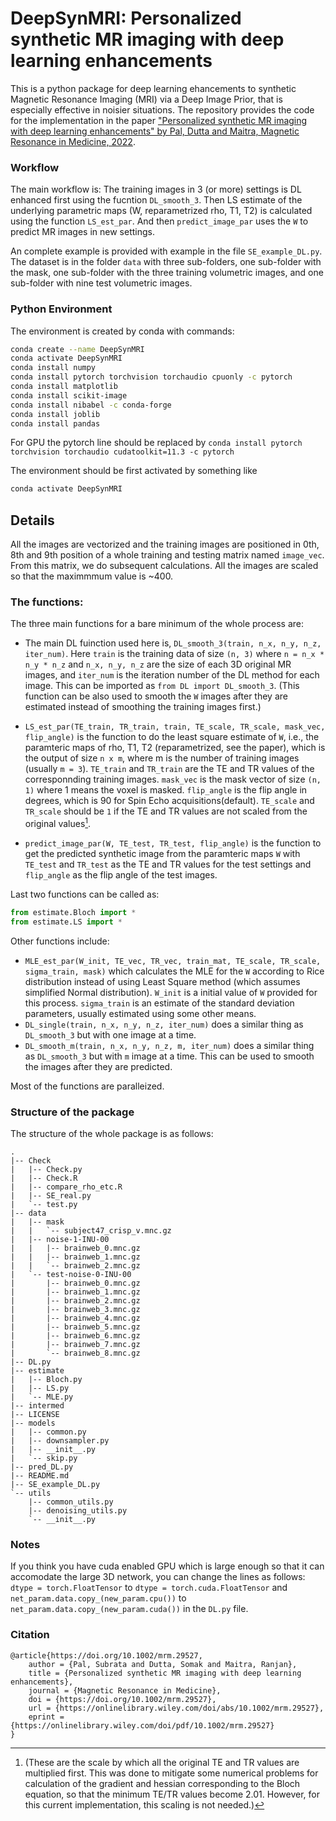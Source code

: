 # DeepSynMRI: Personalized synthetic MR imaging with deep learning enhancements

This is a python package for deep learning ehancements to synthetic Magnetic Resonance Imaging (MRI) via a Deep Image Prior, that is especially effective in noisier situations. The repository provides the code for the implementation in the paper ["Personalized synthetic MR imaging with deep learning enhancements" by Pal, Dutta and Maitra, Magnetic Resonance in Medicine, 2022](http://doi.org/10.1002/mrm.29527).

### Workflow
The main workflow is:
The training images in 3 (or more) settings is DL enhanced first using the fucntion `DL_smooth_3`. Then LS estimate of the underlying parametric maps (W, reparametrized rho, T1, T2) is calculated using the function `LS_est_par`. And then `predict_image_par` uses the `W` to predict MR images in new settings.  

An complete example is provided with example in the file `SE_example_DL.py`. 
The dataset is in the folder `data` with three sub-folders, one sub-folder with the mask, one sub-folder with the three training volumetric images, and one sub-folder with nine test volumetric images. 

### Python Environment
The environment is created by conda with commands:
```bash
conda create --name DeepSynMRI
conda activate DeepSynMRI
conda install numpy
conda install pytorch torchvision torchaudio cpuonly -c pytorch
conda install matplotlib
conda install scikit-image
conda install nibabel -c conda-forge
conda install joblib
conda install pandas
```
For GPU the pytorch line should be replaced by `conda install pytorch torchvision torchaudio cudatoolkit=11.3 -c pytorch`

The environment should be first activated by something like
```bash
conda activate DeepSynMRI
```


## Details
All the images are vectorized and the training images are positioned in 0th, 8th and 9th position of a whole training and testing matrix named `image_vec`. From this matrix, we do subsequent calculations. All the images are scaled so that the maximmmum value is ~400. 

<!-- TE values are `0.01, 0.015,  0.02, 0.01, 0.03,  0.04, 0.01, 0.04, 0.08, 0.01, 0.06, 0.1`
TR values are `0.6,   0.6,   0.6,    1,     1,    1,    2,    2,    2,    3,    3,   3` -->


### The functions:
The three main functions for a bare minimum of the whole process are: 
- The main DL fuinction used here is, `DL_smooth_3(train, n_x, n_y, n_z, iter_num)`. Here `train` is the training data of size `(n, 3)` where `n = n_x * n_y * n_z` and `n_x, n_y, n_z` are the size of each 3D original MR images, and `iter_num` is the iteration number of the DL method for each image. This can be imported as `from DL import DL_smooth_3`. (This function can be also used to smooth the `W` images after they are estimated instead of smoothing the training images first.) 

- `LS_est_par(TE_train, TR_train, train, TE_scale, TR_scale, mask_vec, flip_angle)` is the function to do the least square estimate of `W`, i.e., the paramteric maps of rho, T1, T2 (reparametrized, see the paper), which is the output of size `n x m`, where m is the number of training images (usually `m = 3`). `TE_train` and `TR_train` are the TE and TR values of the corresponnding training images. `mask_vec` is the mask vector of size `(n, 1)` where 1 means the voxel is masked. `flip_angle` is the flip angle in degrees, which is 90 for Spin Echo acquisitions(default). `TE_scale` and `TR_scale` should be `1` if the TE and TR values are not scaled from the original values[^1].

- `predict_image_par(W, TE_test, TR_test, flip_angle)` is the function to get the predicted synthetic image from the paramteric maps `W` with `TE_test` and `TR_test` as the TE and TR values for the test settings and `flip_angle` as the flip angle of the test images. 

Last two functions can be called as: 
```py
from estimate.Bloch import *
from estimate.LS import *
```


Other functions include: 
- `MLE_est_par(W_init, TE_vec, TR_vec, train_mat, TE_scale, TR_scale, sigma_train, mask)` which calculates the MLE for the `W` according to Rice distribution instead of using Least Square method (which assumes simplified Normal distribution). `W_init` is a initial value of `W` provided for this process. `sigma_train` is an estimate of the standard deviation parameters, usually estimated using some other means. 
- `DL_single(train, n_x, n_y, n_z, iter_num)` does a similar thing as `DL_smooth_3` but with one image at a time. 
- `DL_smooth_m(train, n_x, n_y, n_z, m, iter_num)` does a similar thing as `DL_smooth_3` but with `m` image at a time. This can be used to smooth the images after they are predicted. 

Most of the functions are paralleized. 

[^1]: (These are the scale by which all the original TE and TR values are multiplied first. This was done to mitigate some numerical problems for calculation of the gradient and hessian corresponding to the Bloch equation, so that the minimum TE/TR values become 2.01. However, for this current implementation, this scaling is not needed.)

### Structure of the package
The structure of the whole package is as follows:
```{bash}
.
|-- Check
|   |-- Check.py
|   |-- Check.R
|   |-- compare_rho_etc.R
|   |-- SE_real.py
|   `-- test.py
|-- data
|   |-- mask
|   |   `-- subject47_crisp_v.mnc.gz
|   |-- noise-1-INU-00
|   |   |-- brainweb_0.mnc.gz
|   |   |-- brainweb_1.mnc.gz
|   |   `-- brainweb_2.mnc.gz
|   `-- test-noise-0-INU-00
|       |-- brainweb_0.mnc.gz
|       |-- brainweb_1.mnc.gz
|       |-- brainweb_2.mnc.gz
|       |-- brainweb_3.mnc.gz
|       |-- brainweb_4.mnc.gz
|       |-- brainweb_5.mnc.gz
|       |-- brainweb_6.mnc.gz
|       |-- brainweb_7.mnc.gz
|       `-- brainweb_8.mnc.gz
|-- DL.py
|-- estimate
|   |-- Bloch.py
|   |-- LS.py
|   `-- MLE.py
|-- intermed
|-- LICENSE
|-- models
|   |-- common.py
|   |-- downsampler.py
|   |-- __init__.py
|   `-- skip.py
|-- pred_DL.py
|-- README.md
|-- SE_example_DL.py
`-- utils
    |-- common_utils.py
    |-- denoising_utils.py
    `-- __init__.py
```

### Notes
If you think you have cuda enabled GPU which is large enough so that it can accomodate the large 3D network, you can change the lines as follows:
`dtype = torch.FloatTensor` to `dtype = torch.cuda.FloatTensor` and 
`net_param.data.copy_(new_param.cpu())` to `net_param.data.copy_(new_param.cuda())`
in the `DL.py` file.


### Citation
```
@article{https://doi.org/10.1002/mrm.29527,
    author = {Pal, Subrata and Dutta, Somak and Maitra, Ranjan},
    title = {Personalized synthetic MR imaging with deep learning enhancements},
    journal = {Magnetic Resonance in Medicine},
    doi = {https://doi.org/10.1002/mrm.29527},
    url = {https://onlinelibrary.wiley.com/doi/abs/10.1002/mrm.29527},
    eprint = {https://onlinelibrary.wiley.com/doi/pdf/10.1002/mrm.29527}
}
```
